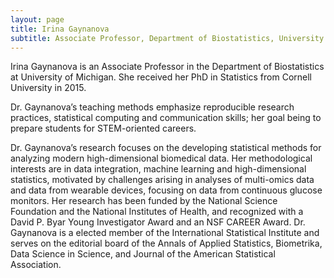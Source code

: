 ```yaml
---
layout: page
title: Irina Gaynanova
subtitle: Associate Professor, Department of Biostatistics, University of Michigan
---
```


Irina Gaynanova is an Associate Professor in the Department of Biostatistics at University of Michigan. She received her PhD in Statistics from Cornell University in 2015. 

Dr. Gaynanova’s teaching methods emphasize reproducible research practices, statistical computing and communication skills; her goal being to prepare students for STEM-oriented careers. <!--Her teaching has been recognized with a Cornelia Ye Outstanding Teaching Assistant Award at Cornell University, she also serves as a faculty mentor in the Academy for Future Faculty at Texas A&M University.-->

Dr. Gaynanova’s research focuses on the developing statistical
methods for analyzing modern high-dimensional biomedical data. Her methodological interests are in data integration, machine learning and high-dimensional statistics, motivated by challenges arising in analyses of multi-omics data and data from wearable devices, focusing on data from continuous glucose monitors. Her research has been funded by the National Science Foundation and the National Institutes of Health, and recognized with a David P. Byar Young Investigator Award and an NSF CAREER Award. Dr. Gaynanova is a elected member of the International Statistical Institute and serves on the editorial board of the Annals of Applied Statistics, Biometrika, Data Science in Science, and Journal of the American Statistical Association. 



